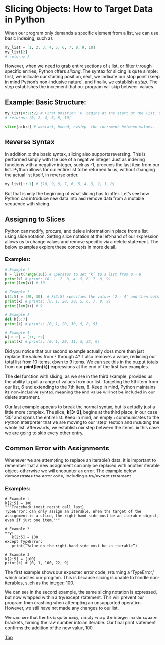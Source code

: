 # Slicing Objects: How to Target Data in Python

When our program only demands a specific element from a list, we can use basic indexing, such as   

```Python
my_list = [1, 2, 3, 4, 5, 6, 7, 8, 9, 10]
my_list[2]
# returns 3
```
However, when we need to grab entire sections of a list, or filter through specific entries, Python offers *slicing*. The syntax for slicing is quite simple: first, we indicate our starting position, next, we indicate our stop point (keep in mind Python’s non-inclusive nature), and finally, we establish a *step*. The step establishes the increment that our program will skip between values.  

## Example: Basic Structure:

```Python
my_list[0:11:2] # First position ‘0’ begins at the start of the list. Second position ‘11’ ends our list at the last value. The last position, our step, ‘2’ skips every other value in our list.
# returns: [0, 2, 4, 6, 8, 10] 

slice[a:b:c] # a=start, b=end, c=step– the increment between values.
```
## Reverse Syntax
In addition to the basic syntax, slicing also supports reversing. This is performed simply with the use of a negative integer. Just as indexing functions with a negative integer, such as -1, procures the last item from our list. Python allows for our entire list to be returned to us, without changing the actual list itself, in reverse order.  

```Python
my_list[::-1] # [10, 9, 8, 7, 6, 5, 4, 3, 2, 1, 0]
``` 
But that is only the beginning of what slicing has to offer. Let’s see how Python can introduce new data into and remove data from a mutable sequence  with slicing.

## Assigning to Slices

Python can modify, procure, and delete information in place from a list using slice notation. Setting slice notation at the left-hand of our expression allows us to change values and remove specific via a delete statement. The below examples explore these concepts in more detail.

### Examples:

```Python
# Example 1
k = list(range(10)) # operator to set ‘k’ to a list from 0 - 9
print(k) # print: [0, 1, 2, 3, 4, 5, 6, 7, 8, 9]
print(len(k)) # 10

# Example 2
k[2:5] = [20, 30]  # k[2:5] specifies the values ‘2 - 4’ and then sets the values to ‘20 - 30’.
print(k) # prints: [0, 1, 20, 30, 5, 6, 7, 8, 9] 
print(len(k)) # 9

# Example 3
del k[5:7] 
print(k) # prints: [0, 1, 20, 30, 5, 8, 9]

# Example 4
k[3::2] = [11, 22]
print(k) # prints: [0, 1, 20, 11, 5, 22, 9]
```

Did you notice that our second example actually does more than just replace the values from 2 through 4? It also removes a value, reducing our total list from 10 items, down to 9 items.
We can see this in the output totals from our **print(len(k))** expressions at the end of the first two examples.  

The **del** function with slicing, as we see in the third example, provides us the ability to pull a range of values from our list. Targeting the 5th item from our list, 6 and extending to the 7th item, 8. Keep in mind, Python maintains its non-inclusive syntax, meaning the end value will not be included in our delete statement. 

Our last example appears to break the normal syntax, but is actually just a little more complex. The slice, **k[3::2]**, begins at the third place, in our case ‘30’ and spans the entire list. Keep in mind, an empty **:** communicates to the Python Interpreter that we are moving to our ‘step’ section and including the whole list. Afterwards, we establish our step between the items, in this case we are going to skip every other entry.

## Common Error with Assignments

Whenever we are attempting to replace an iterable’s data, it is important to remember that a new assignment can only be replaced with another iterable object–otherwise we will encounter an error. The example below demonstrates the error code, including a try/except statement.

### Examples:

 ```
# Example 1
k[2:5] = 100
"""Traceback (most recent call last)
TypeError: can only assign an iterable. When the target of the assignment is a slice, the right-hand side must be an iterable object, even if just one item."""

# Example 2
try:
    k[2:5] = 100
except TypeError:
    print(“Value on the right-hand side must be an iterable”)  

# Example 3
k[2:5] = [100] 
print(k) # [0, 1, 100, 22, 9]
```

The first example shows our expected error code, returning a ‘TypeError,’ which crashes our program. This is because slicing is unable to handle non-iterables, such as the integer, 100. 

We can see in the second example, the same slicing notation is expressed, but now wrapped within a try/except statement. This will prevent our program from crashing when attempting an unsupported operation. However, we still have not made any changes to our list. 

We can see that the fix is quite easy, simply wrap the integer inside square brackets, turning the raw number into an iterable. Our final print statement confirms the addition of the new value, 100. 

[Top](#slicing-objects-how-to-target-data-in-python)